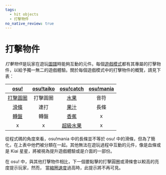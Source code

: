 ```yaml
---
tags:
  - hit objects
  - 打擊物件
no_native_review: true
---
```


# 打擊物件

*打擊物件*是玩家在遊玩[圖譜](/wiki/Beatmap)時能夠互動的元件。每個[遊戲模式](/wiki/Game_mode)都有其專屬的打擊物件，以給予獨一無二的遊戲體驗。關於每個遊戲模式中的打擊物件的概覽，請見下表：

| [osu!](/wiki/Game_mode/osu!) | [osu!taiko](/wiki/Game_mode/osu!taiko) | [osu!catch](/wiki/Game_mode/osu!catch) | [osu!mania](/wiki/Game_mode/osu!mania) |
| :-: | :-: | :-: | :-: |
| [打擊圓圈](/wiki/Hit_object/Hit_circle) | 打擊圓圈 | [水果](/wiki/Hit_object/Fruit) | 音符 |
| [滑條](/wiki/Hit_object/Slider) | 連打 | [果汁](/wiki/Hit_object/Juice_stream) | 長條 |
| [轉盤](/wiki/Hit_object/Spinner) | 轉盤 | [香蕉](/wiki/Hit_object/Banana) | x |
| x | x | [超級水果](/wiki/Hit_object/Hyperfruit) | x |

從程式碼的角度來看，osu!mania 中的長條並不等於 osu! 中的滑條，但為了簡化，在上表中他們被分類在一起。其他無法在遊玩過程中互動的元件，像是血條或是 Kiai 星星，將被視為提升遊戲體驗或是介面的一部份。

在 osu! 中，與其他打擊物件相比，下一個要點擊的打擊圓圈或滑條會以較高的亮度提示玩家，然而， 當[縮圈速度](/wiki/Beatmapping/Approach_rate)過高時，此提示將不再可見。
